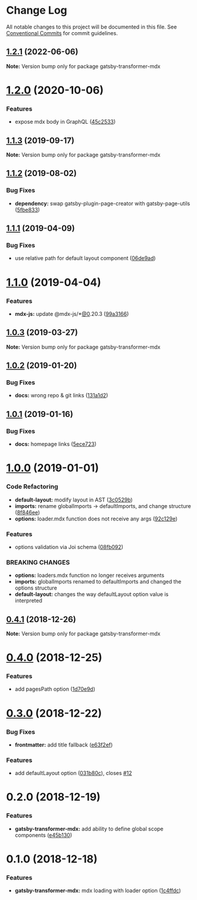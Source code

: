 # Change Log

All notable changes to this project will be documented in this file.
See [Conventional Commits](https://conventionalcommits.org) for commit guidelines.

## [1.2.1](https://github.com/karolis-sh/gatsby-mdx/tree/master/packages/gatsby-transformer-mdx/compare/gatsby-transformer-mdx@1.2.0...gatsby-transformer-mdx@1.2.1) (2022-06-06)

**Note:** Version bump only for package gatsby-transformer-mdx

# [1.2.0](https://github.com/karolis-sh/gatsby-mdx/tree/master/packages/gatsby-transformer-mdx/compare/gatsby-transformer-mdx@1.1.3...gatsby-transformer-mdx@1.2.0) (2020-10-06)

### Features

- expose mdx body in GraphQL ([45c2533](https://github.com/karolis-sh/gatsby-mdx/tree/master/packages/gatsby-transformer-mdx/commit/45c2533))

## [1.1.3](https://github.com/karolis-sh/gatsby-mdx/tree/master/packages/gatsby-transformer-mdx/compare/gatsby-transformer-mdx@1.1.2...gatsby-transformer-mdx@1.1.3) (2019-09-17)

**Note:** Version bump only for package gatsby-transformer-mdx

## [1.1.2](https://github.com/karolis-sh/gatsby-mdx/tree/master/packages/gatsby-transformer-mdx/compare/gatsby-transformer-mdx@1.1.1...gatsby-transformer-mdx@1.1.2) (2019-08-02)

### Bug Fixes

- **dependency:** swap gatsby-plugin-page-creator with gatsby-page-utils ([5fbe833](https://github.com/karolis-sh/gatsby-mdx/tree/master/packages/gatsby-transformer-mdx/commit/5fbe833))

## [1.1.1](https://github.com/karolis-sh/gatsby-mdx/tree/master/packages/gatsby-transformer-mdx/compare/gatsby-transformer-mdx@1.1.0...gatsby-transformer-mdx@1.1.1) (2019-04-09)

### Bug Fixes

- use relative path for default layout component ([06de9ad](https://github.com/karolis-sh/gatsby-mdx/tree/master/packages/gatsby-transformer-mdx/commit/06de9ad))

# [1.1.0](https://github.com/karolis-sh/gatsby-mdx/tree/master/packages/gatsby-transformer-mdx/compare/gatsby-transformer-mdx@1.0.3...gatsby-transformer-mdx@1.1.0) (2019-04-04)

### Features

- **mdx-js:** update @mdx-js/\*[@0](https://github.com/0).20.3 ([99a3166](https://github.com/karolis-sh/gatsby-mdx/tree/master/packages/gatsby-transformer-mdx/commit/99a3166))

## [1.0.3](https://github.com/karolis-sh/gatsby-mdx/tree/master/packages/gatsby-transformer-mdx/compare/gatsby-transformer-mdx@1.0.2...gatsby-transformer-mdx@1.0.3) (2019-03-27)

**Note:** Version bump only for package gatsby-transformer-mdx

## [1.0.2](https://github.com/karolis-sh/gatsby-mdx/tree/master/packages/gatsby-transformer-mdx/compare/gatsby-transformer-mdx@1.0.1...gatsby-transformer-mdx@1.0.2) (2019-01-20)

### Bug Fixes

- **docs:** wrong repo & git links ([131a1d2](https://github.com/karolis-sh/gatsby-mdx/tree/master/packages/gatsby-transformer-mdx/commit/131a1d2))

## [1.0.1](https://github.com/karolis-sh/gatsby-mdx/blob/master/packages/gatsby-transformer-mdx/compare/gatsby-transformer-mdx@1.0.0...gatsby-transformer-mdx@1.0.1) (2019-01-16)

### Bug Fixes

- **docs:** homepage links ([5ece723](https://github.com/karolis-sh/gatsby-mdx/blob/master/packages/gatsby-transformer-mdx/commit/5ece723))

# [1.0.0](https://github.com/karolis-sh/gatsby-mdx/blob/master/packages/gatsby-transformer-mdx/compare/gatsby-transformer-mdx@0.4.1...gatsby-transformer-mdx@1.0.0) (2019-01-01)

### Code Refactoring

- **default-layout:** modify layout in AST ([3c0529b](https://github.com/karolis-sh/gatsby-mdx/blob/master/packages/gatsby-transformer-mdx/commit/3c0529b))
- **imports:** rename globalImports -> defaultImports, and change structure ([8f846ee](https://github.com/karolis-sh/gatsby-mdx/blob/master/packages/gatsby-transformer-mdx/commit/8f846ee))
- **options:** loader.mdx function does not receive any args ([92c129e](https://github.com/karolis-sh/gatsby-mdx/blob/master/packages/gatsby-transformer-mdx/commit/92c129e))

### Features

- options validation via Joi schema ([08fb092](https://github.com/karolis-sh/gatsby-mdx/blob/master/packages/gatsby-transformer-mdx/commit/08fb092))

### BREAKING CHANGES

- **options:** loaders.mdx function no longer receives arguments
- **imports:** globalImports renamed to defaultImports and changed the options structure
- **default-layout:** changes the way defaultLayout option value is interpreted

## [0.4.1](https://github.com/karolis-sh/gatsby-mdx/blob/master/packages/gatsby-transformer-mdx/compare/gatsby-transformer-mdx@0.4.0...gatsby-transformer-mdx@0.4.1) (2018-12-26)

**Note:** Version bump only for package gatsby-transformer-mdx

# [0.4.0](https://github.com/karolis-sh/gatsby-mdx/blob/master/packages/gatsby-transformer-mdx/compare/gatsby-transformer-mdx@0.3.0...gatsby-transformer-mdx@0.4.0) (2018-12-25)

### Features

- add pagesPath option ([1d70e9d](https://github.com/karolis-sh/gatsby-mdx/blob/master/packages/gatsby-transformer-mdx/commit/1d70e9d))

# [0.3.0](https://github.com/karolis-sh/gatsby-mdx/compare/gatsby-transformer-mdx@0.2.0...gatsby-transformer-mdx@0.3.0) (2018-12-22)

### Bug Fixes

- **frontmatter:** add title fallback ([e63f2ef](https://github.com/karolis-sh/gatsby-mdx/commit/e63f2ef))

### Features

- add defaultLayout option ([031b80c](https://github.com/karolis-sh/gatsby-mdx/commit/031b80c)), closes [#12](https://github.com/karolis-sh/gatsby-mdx/issues/12)

# 0.2.0 (2018-12-19)

### Features

- **gatsby-transformer-mdx:** add ability to define global scope components ([e45b130](https://github.com/karolis-sh/gatsby-mdx/commit/e45b130))

# 0.1.0 (2018-12-18)

### Features

- **gatsby-transformer-mdx:** mdx loading with loader option ([1c4ffdc](https://github.com/karolis-sh/gatsby-mdx/commit/1c4ffdc))
